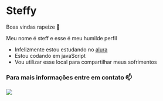 # Steffy

Boas vindas rapeize 👋

Meu nome é steff e esse é meu humilde perfil

- Infelizmente estou estudando no [alura](https://www.alura.com.br)
- Estou codando em javaScript
- Vou utilizar esse local para compartilhar meus sofrimentos

### Para mais informações entre em contato 📫 ###

  
  
  

  ![](https://media1.tenor.com/m/LsYPAE9JiP8AAAAd/rolando-ronaldo.gif)
